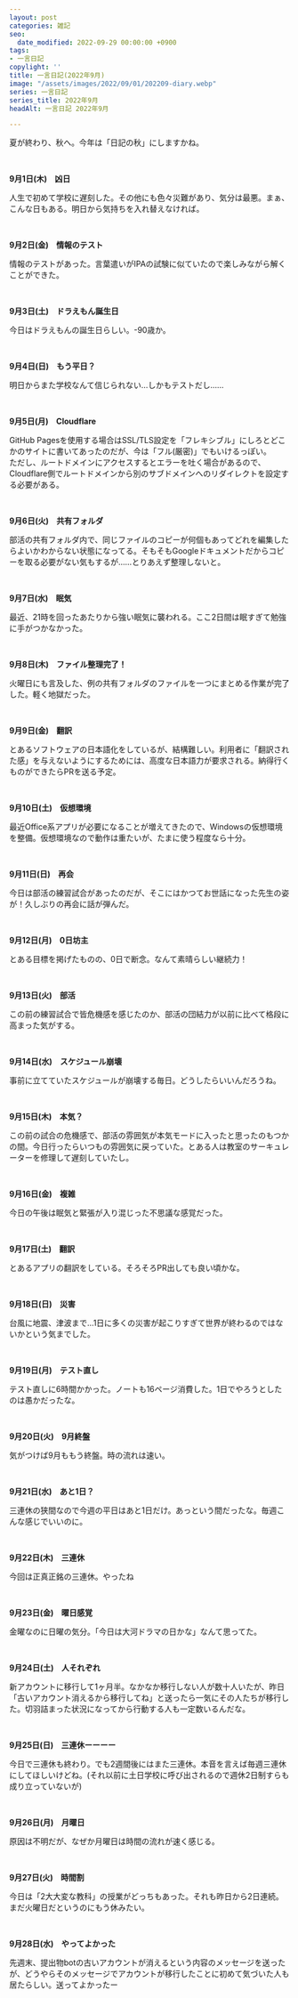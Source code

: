 ```yaml
---
layout: post
categories: 雑記
seo:
  date_modified: 2022-09-29 00:00:00 +0900
tags:
- 一言日記
copylight: ''
title: 一言日記(2022年9月)
image: "/assets/images/2022/09/01/202209-diary.webp"
series: 一言日記
series_title: 2022年9月
headAlt: 一言日記 2022年9月

---
```

夏が終わり、秋へ。今年は「日記の秋」にしますかね。

<br>

**9月1日(木)　凶日**

人生で初めて学校に遅刻した。その他にも色々災難があり、気分は最悪。まぁ、こんな日もある。明日から気持ちを入れ替えなければ。

<br>

**9月2日(金)　情報のテスト**

情報のテストがあった。言葉遣いがIPAの試験に似ていたので楽しみながら解くことができた。

<br>

**9月3日(土)　ドラえもん誕生日**

今日はドラえもんの誕生日らしい。-90歳か。

<br>

**9月4日(日)　もう平日？**

明日からまた学校なんて信じられない…しかもテストだし……

<br>

**9月5日(月)　Cloudflare**

GitHub Pagesを使用する場合はSSL/TLS設定を「フレキシブル」にしろとどこかのサイトに書いてあったのだが、今は「フル(厳密)」でもいけるっぽい。<br>ただし、ルートドメインにアクセスするとエラーを吐く場合があるので、Cloudflare側でルートドメインから別のサブドメインへのリダイレクトを設定する必要がある。

<br>

**9月6日(火)　共有フォルダ**

部活の共有フォルダ内で、同じファイルのコピーが何個もあってどれを編集したらよいかわからない状態になってる。そもそもGoogleドキュメントだからコピーを取る必要がない気もするが……とりあえず整理しないと。

<br>

**9月7日(水)　眠気**

最近、21時を回ったあたりから強い眠気に襲われる。ここ2日間は眠すぎて勉強に手がつかなかった。

<br>

**9月8日(木)　ファイル整理完了！**

火曜日にも言及した、例の共有フォルダのファイルを一つにまとめる作業が完了した。軽く地獄だった。

<br>

**9月9日(金)　翻訳**

とあるソフトウェアの日本語化をしているが、結構難しい。利用者に「翻訳された感」を与えないようにするためには、高度な日本語力が要求される。納得行くものができたらPRを送る予定。

<br>

**9月10日(土)　仮想環境**

最近Office系アプリが必要になることが増えてきたので、Windowsの仮想環境を整備。仮想環境なので動作は重たいが、たまに使う程度なら十分。

<br>

**9月11日(日)　再会**

今日は部活の練習試合があったのだが、そこにはかつてお世話になった先生の姿が！久しぶりの再会に話が弾んだ。

<br>

**9月12日(月)　0日坊主**

とある目標を掲げたものの、0日で断念。なんて素晴らしい継続力！

<br>

**9月13日(火)　部活**

この前の練習試合で皆危機感を感じたのか、部活の団結力が以前に比べて格段に高まった気がする。

<br>

**9月14日(水)　スケジュール崩壊**

事前に立てていたスケジュールが崩壊する毎日。どうしたらいいんだろうね。

<br>

**9月15日(木)　本気？**

この前の試合の危機感で、部活の雰囲気が本気モードに入ったと思ったのもつかの間。今日行ったらいつもの雰囲気に戻っていた。とある人は教室のサーキュレーターを修理して遅刻していたし。

<br>

**9月16日(金)　複雑**

今日の午後は眠気と緊張が入り混じった不思議な感覚だった。

<br>

**9月17日(土)　翻訳**

とあるアプリの翻訳をしている。そろそろPR出しても良い頃かな。

<br>

**9月18日(日)　災害**

台風に地震、津波まで…1日に多くの災害が起こりすぎて世界が終わるのではないかという気までした。

<br>

**9月19日(月)　テスト直し**

テスト直しに6時間かかった。ノートも16ページ消費した。1日でやろうとしたのは愚かだったな。

<br>

**9月20日(火)　9月終盤**

気がつけば9月ももう終盤。時の流れは速い。

<br>

**9月21日(水)　あと1日？**

三連休の狭間なので今週の平日はあと1日だけ。あっという間だったな。毎週こんな感じでいいのに。

<br>

**9月22日(木)　三連休**

今回は正真正銘の三連休。やったね

<br>

**9月23日(金)　曜日感覚**

金曜なのに日曜の気分。「今日は大河ドラマの日かな」なんて思ってた。

<br>

**9月24日(土)　人それぞれ**

新アカウントに移行して1ヶ月半。なかなか移行しない人が数十人いたが、昨日「古いアカウント消えるから移行してね」と送ったら一気にその人たちが移行した。切羽詰まった状況になってから行動する人も一定数いるんだな。

<br>

**9月25日(日)　三連休ーーーー**

今日で三連休も終わり。でも2週間後にはまた三連休。本音を言えば毎週三連休にしてほしいけどね。(それ以前に土日学校に呼び出されるので週休2日制すらも成り立っていないが)

<br>

**9月26日(月)　月曜日**

原因は不明だが、なぜか月曜日は時間の流れが速く感じる。

<br>

**9月27日(火)　時間割**

今日は「2大大変な教科」の授業がどっちもあった。それも昨日から2日連続。まだ火曜日だというのにもう休みたい。

<br>

**9月28日(水)　やってよかった**

先週末、提出物botの古いアカウントが消えるという内容のメッセージを送ったが、どうやらそのメッセージでアカウントが移行したことに初めて気づいた人も居たらしい。送ってよかったー